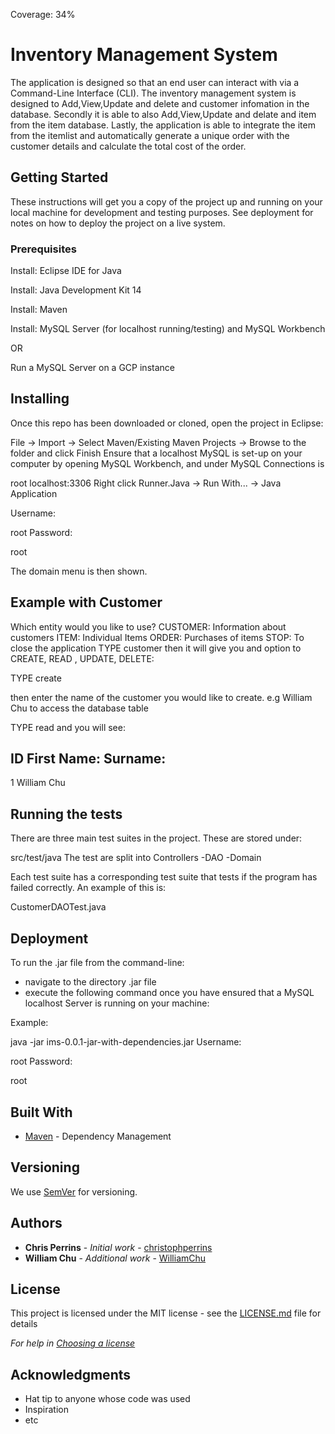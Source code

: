 Coverage: 34%
# Inventory Management System 

The application is designed so that an end user can interact with via a Command-Line Interface (CLI). 
The inventory management system is designed to Add,View,Update and delete and customer infomation in the database.
Secondly it is able to also Add,View,Update and delate and item from the item database. 
Lastly, the application is able to integrate the item from the itemlist and automatically generate a unique order with the customer details and calculate the total cost of the order. 

## Getting Started

These instructions will get you a copy of the project up and running on your local machine for development and testing purposes. See deployment for notes on how to deploy the project on a live system.

### Prerequisites

Install: Eclipse IDE for Java

Install: Java Development Kit 14

Install: Maven

Install: MySQL Server (for localhost running/testing) and MySQL Workbench 

OR

Run a MySQL Server on a GCP instance

## Installing
Once this repo has been downloaded or cloned, open the project in Eclipse:

File -> Import -> Select Maven/Existing Maven Projects -> Browse to the folder and click Finish
Ensure that a localhost MySQL is set-up on your computer by opening MySQL Workbench, and under MySQL Connections is

root
localhost:3306
Right click Runner.Java -> Run With... -> Java Application

Username:

root
Password:

root

The domain menu is then shown.

## Example with Customer
Which entity would you like to use?
CUSTOMER: Information about customers
ITEM: Individual Items
ORDER: Purchases of items
STOP: To close the application
TYPE customer
then it will give you and option to CREATE, READ , UPDATE, DELETE:

TYPE create

then enter the name of the customer you would like to create. 
e.g William Chu
to access the database table 

TYPE read
and you will see:

ID       First Name:     Surname:
------------------------------------
 1       William         Chu

## Running the tests

There are three main test suites in the project. These are stored under:

src/test/java
The test are split into Controllers -DAO -Domain

Each test suite has a corresponding test suite that tests if the program has failed correctly. An example of this is:

CustomerDAOTest.java

## Deployment
To run the .jar file from the command-line:
- navigate to the directory .jar file
- execute the following command once you have ensured that a MySQL localhost Server is running on your machine:

Example:

java -jar ims-0.0.1-jar-with-dependencies.jar
Username:

root
Password:

root

## Built With

* [Maven](https://maven.apache.org/) - Dependency Management

## Versioning

We use [SemVer](http://semver.org/) for versioning.

## Authors

* **Chris Perrins** - *Initial work* - [christophperrins](https://github.com/christophperrins)
* **William Chu** - *Additional work* - [WilliamChu](https://github.com/mrcwl1996)

## License

This project is licensed under the MIT license - see the [LICENSE.md](LICENSE.md) file for details 

*For help in [Choosing a license](https://choosealicense.com/)*

## Acknowledgments

* Hat tip to anyone whose code was used
* Inspiration
* etc
